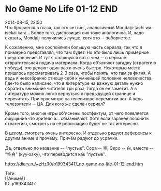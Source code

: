 No Game No Life 01-12 END
==========================

   
 2014-08-15, 22:50   
  Что бросается в глаза, так это сеттинг, аналогичный Mondaiji-tachi wa isekai kara... Более того, диспозиция сил тоже аналогична. И, надо сказать, Mondaiji получились лучше, хотя это -- забористее.   
   
 К сожалению, мне соспойлили большую часть сериала, так что я примерно представлял, что там будет. Но это было лишь примерное представление. И тут я столкнулся вот с чем -- в сериале отвратительная подача материала. Когда об'ясняют загадку (стратегию победы), это делают один раз и очень быстро. Некоторые места пришлось просматривать 2-3 раза, чтобы понять, что там за фигня. А ведь я невозбранно отношу себя к умнейшей половине человечества. Где-то было написано, что в литературе на важную деталь нужно обратить внимание читателя три раза, тогда он её заметит. А в литературе можно легко вернуться к предыдущей странице и перечитать. При просмотре на телевизоре перемотки нет. А ведь телезрители -- ЦА. Для кого же сделан сериал?   
   
 Кроме того, многие игры об'яснены постфактум, от чего появляется ощущение что зрителя э... обманывают. Хотя если заранее пояснить стратегию, смотреть на её реализацию будет не так интересно.   
   
 В целом, смотреть очень интересно. И отдельно радуют референсы к другим аниме и прочему. Причём радуют до усрачки.   
   
 Да, отдельно по название -- "пустые". Сора -- 空, Сиро -- 白, вместе -- "空白" (куу-хаку), что переводится как "пустые".   
    
 <https://diary.ru/~zHz00/p199343417_no-game-no-life-01-12-end.htm>   
   
 Теги:   
 [[Аниме]]   
 ID: p199343417